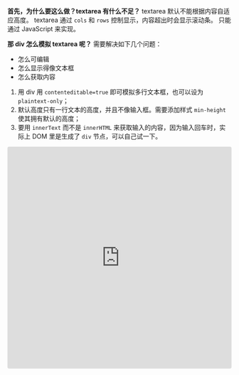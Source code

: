 **首先，为什么要这么做？textarea 有什么不足？**
textarea 默认不能根据内容自适应高度。
textarea 通过 `cols` 和 `rows` 控制显示，内容超出时会显示滚动条。
只能通过 JavaScript 来实现。

**那 div 怎么模拟 textarea 呢？**
需要解决如下几个问题：
* 怎么可编辑
* 怎么显示得像文本框
* 怎么获取内容

1. 用 div 用 `contenteditable=true` 即可模拟多行文本框，也可以设为 `plaintext-only`；
2. 默认高度只有一行文本的高度，并且不像输入框。需要添加样式 `min-height` 使其拥有默认的高度；
3. 要用 `innerText` 而不是 `innerHTML` 来获取输入的内容，因为输入回车时，实际上 DOM 里是生成了 `div` 节点，可以自己试一下。

<iframe
     src="https://codesandbox.io/embed/suspicious-frog-dfquv?fontsize=14&hidenavigation=1&theme=dark"
     style="width:100%; height:500px; border:0; border-radius: 4px; overflow:hidden;"
     title="suspicious-frog-dfquv"
     allow="geolocation; microphone; camera; midi; vr; accelerometer; gyroscope; payment; ambient-light-sensor; encrypted-media; usb"
     sandbox="allow-modals allow-forms allow-popups allow-scripts allow-same-origin"></iframe>

